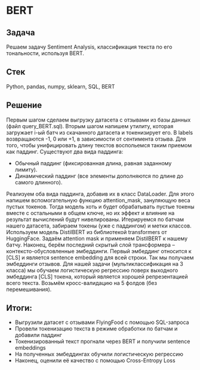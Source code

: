 # BERT
## Задача
Решаем задачу Sentiment Analysis, классификация текста по его тональности, используя BERT.

## Стек

Python, pandas, numpy, sklearn, SQL, BERT

## Решение

Первым шагом сделаем выгрузку датасета с отзывами из базы данных (файл query_BERT.sql).
Вторым шагом напишем утилиту, которая загружает i-ый батч из скачанного датасета и токенизирует его. В labels возвращаются -1, 0 или +1, в зависимости от сентимента отзыва.
Для того, чтобы унифицировать длину текстов воспольемся таким приемом как паддинг. Существуют два вида паддинга:
- Обычный паддинг (фиксированная длина, равная заданному лимиту).
- Динамический паддинг (все элементы дополняются по длине до самого длинного).

Реализуем оба вида паддинга, добавив их в класс DataLoader. Для этого напишем вспомогательную функцию attention_mask, зануляющую веса пустых токенов. Тогда модель хоть и будет обрабатывать пустые токены вместе с остальными в общем ключе, но их эффект и влияние на результат вычислений будут нивелированы.
Итерируемся по батчам нашего датасета, забираем токены (уже с паддингом) и метки классов.
Используем модель DistilBERT из библиотекой transformers от HuggingFace. Задаём attention mask и применяем DistilBERT к нашему батчу.
Наконец, берём последний скрытый слой трансформера – контексто-обусловленные эмбеддинги.
Первый эмбеддинг относится к [CLS] и является sentence embedding для всей строки. 
Так мы получаем эмбеддинги отзывов.
Для нашей задачи (мультиклассификация на 3 класса) мы обучаем логистическую регрессию поверх выходного эмбеддинга [CLS] токена, который является хорошей репрезентацией всего текста.
Возьмём кросс-валидацию на 5 фолдов (без перемешивания).

## Итоги:
- Выгрузили датасет с отзывами FlyingFood с помощью SQL-запроса
- Провели токенизацию текста в режиме обработки по батчам и добавили паддинг
- Токенизированный текст прогнали через BERT и получили sentence embeddings
- На полученных эмбеддингах обучили логистическую регрессию
- Наконец, оценили её качество с помощью Cross-Entropy Loss
